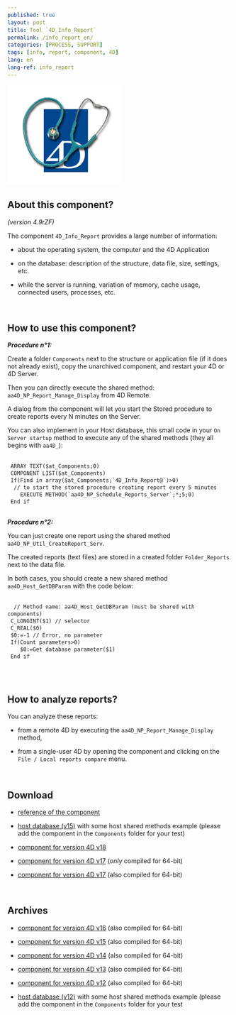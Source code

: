 ```yaml
---
published: true
layout: post
title: Tool `4D_Info_Report`
permalink: /info_report_en/
categories: [PROCESS, SUPPORT]
tags: [info, report, component, 4D]
lang: en
lang-ref: info_report
---
```


![info_report](/images/info_report.png)

## About this component?
_(version 4.9rZF)_


The component `4D_Info_Report` provides a large number of information:

* about the operating system, the computer and the 4D Application

* on the database: description of the structure, data file, size, settings, etc.

* while the server is running, variation of memory, cache usage, connected users, processes, etc.

<br>

## How to use this component?

**_Procedure n°1:_**

Create a folder `Components` next to the structure or application file (if it does not already exist), copy the unarchived component, and restart your 4D or 4D Server.

Then you can directly execute the shared method: `aa4D_NP_Report_Manage_Display` from 4D Remote.

A dialog from the component will let you start the Stored procedure to create reports every N minutes on the Server.

You can also implement in your Host database, this small code in your `On Server startup` method to execute any of the shared methods (they all begins with `aa4D_`):

<pre>
  <code class="4d">
 ARRAY TEXT($at_Components;0)
 COMPONENT LIST($at_Components)
 If(Find in array($at_Components;`4D_Info_Report@`)>0)
  // to start the stored procedure creating report every 5 minutes
    EXECUTE METHOD(`aa4D_NP_Schedule_Reports_Server`;*;5;0)
 End if
   </code>
</pre>

**_Procedure n°2:_**

You can just create one report using the shared method `aa4D_NP_Util_CreateReport_Serv`.

The created reports (text files) are stored in a created folder `Folder_Reports` next to the data file.


In both cases, you should create a new shared method `aa4D_Host_GetDBParam` with the code below:

<pre>
  <code class="4d">
  // Method name: aa4D_Host_GetDBParam (must be shared with components)
 C_LONGINT($1) // selector
 C_REAL($0)
 $0:=-1 // Error, no parameter
 If(Count parameters>0)
    $0:=Get database parameter($1)
 End if
   </code>
</pre>

<br>

## How to analyze reports?

You can analyze these reports:

* from a remote 4D by executing the `aa4D_NP_Report_Manage_Display` method,

* from a single-user 4D by opening the component and clicking on the `File / Local reports compare` menu.

<br>

## Download

* [reference of the component](/archives/4D_Info_Report_v4_9_Ref_v28.pdf)

* [host database (v15)](/archives/4D_Info_Report_Host_T_v7_v15.zip) with some host shared methods example (please add the component in the `Components` folder for your test)

* [component for version 4D v18](/archives/4D_Info_Report_v4_9rZF_v18.zip)

* [component for version 4D v17](/archives/4D_Info_Report_v4_9rZF_64-bit_v17.zip) (_only_ compiled for 64-bit)

* [component for version 4D v17](/archives/4D_Info_Report_v4_9rZF_v17.zip) (also compiled for 64-bit)

<br>

## Archives

* [component for version 4D v16](/archives/4D_Info_Report_v4_9rZC_rev1_v16.zip) (also compiled for 64-bit)

* [component for version 4D v15](/archives/4D_Info_Report_v4_9rZ8_rev1_v15.zip) (also compiled for 64-bit)

* [component for version 4D v14](/archives/4D_Info_Report_v4_9rZ2_v14_rev1.zip) (also compiled for 64-bit)

* [component for version 4D v13](/archives/4D_Info_Report_v4_9rZ2_v13_rev1.zip) (also compiled for 64-bit)

* [component for version 4D v12](/archives/4D_Info_Report_v4_9rZ_v12.zip) (also compiled for 64-bit)

* [host database (v12)](/archives/4D_Info_Report_Host_T_v6_v12.zip) with some host shared methods example (please add the component in the `Components` folder for your test